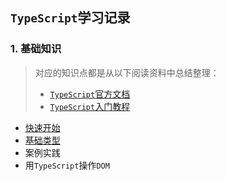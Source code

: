 ## `TypeScript`学习记录
### 1. 基础知识
> 对应的知识点都是从以下阅读资料中总结整理：
> * [`TypeScript`官方文档](https://www.tslang.cn/docs/home.html)
> * [`TypeScript`入门教程](https://ts.xcatliu.com/)

* [快速开始](./getting%20start/readme.md)
* [基础类型](./basic/readme.md)
* 案例实践
* 用`TypeScript`操作`DOM`
